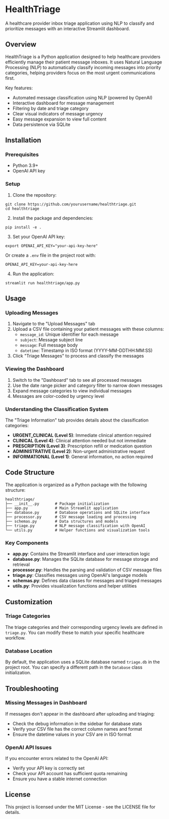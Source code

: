# HealthTriage

A healthcare provider inbox triage application using NLP to classify and prioritize messages with an interactive Streamlit dashboard.

## Overview

HealthTriage is a Python application designed to help healthcare providers efficiently manage their patient message inboxes. It uses Natural Language Processing (NLP) to automatically classify incoming messages into priority categories, helping providers focus on the most urgent communications first.

Key features:
- Automated message classification using NLP (powered by OpenAI)
- Interactive dashboard for message management
- Filtering by date and triage category
- Clear visual indicators of message urgency
- Easy message expansion to view full content
- Data persistence via SQLite

## Installation

### Prerequisites
- Python 3.9+
- OpenAI API key

### Setup

1. Clone the repository:
```
git clone https://github.com/yourusername/healthtriage.git
cd healthtriage
```

2. Install the package and dependencies:
```
pip install -e .
```

3. Set your OpenAI API key:
```
export OPENAI_API_KEY="your-api-key-here"
```
Or create a `.env` file in the project root with:
```
OPENAI_API_KEY=your-api-key-here
```

4. Run the application:
```
streamlit run healthtriage/app.py
```

## Usage

### Uploading Messages

1. Navigate to the "Upload Messages" tab
2. Upload a CSV file containing your patient messages with these columns:
   - `message_id`: Unique identifier for each message
   - `subject`: Message subject line
   - `message`: Full message body
   - `datetime`: Timestamp in ISO format (YYYY-MM-DDTHH:MM:SS)
3. Click "Triage Messages" to process and classify the messages

### Viewing the Dashboard

1. Switch to the "Dashboard" tab to see all processed messages
2. Use the date range picker and category filter to narrow down messages
3. Expand message categories to view individual messages
4. Messages are color-coded by urgency level

### Understanding the Classification System

The "Triage Information" tab provides details about the classification categories:

- **URGENT_CLINICAL (Level 5)**: Immediate clinical attention required
- **CLINICAL (Level 4)**: Clinical attention needed but not immediate
- **PRESCRIPTION (Level 3)**: Prescription refill or medication question
- **ADMINISTRATIVE (Level 2)**: Non-urgent administrative request
- **INFORMATIONAL (Level 1)**: General information, no action required

## Code Structure

The application is organized as a Python package with the following structure:

```
healthtriage/
├── __init__.py       # Package initialization
├── app.py            # Main Streamlit application
├── database.py       # Database operations and SQLite interface
├── processor.py      # CSV message loading and processing
├── schemas.py        # Data structures and models
├── triage.py         # NLP message classification with OpenAI
└── utils.py          # Helper functions and visualization tools
```

### Key Components

- **app.py**: Contains the Streamlit interface and user interaction logic
- **database.py**: Manages the SQLite database for message storage and retrieval
- **processor.py**: Handles the parsing and validation of CSV message files
- **triage.py**: Classifies messages using OpenAI's language models
- **schemas.py**: Defines data classes for messages and triaged messages
- **utils.py**: Provides visualization functions and helper utilities

## Customization

### Triage Categories

The triage categories and their corresponding urgency levels are defined in `triage.py`. You can modify these to match your specific healthcare workflow.

### Database Location

By default, the application uses a SQLite database named `triage.db` in the project root. You can specify a different path in the `Database` class initialization.

## Troubleshooting

### Missing Messages in Dashboard

If messages don't appear in the dashboard after uploading and triaging:
- Check the debug information in the sidebar for database stats
- Verify your CSV file has the correct column names and format
- Ensure the datetime values in your CSV are in ISO format

### OpenAI API Issues

If you encounter errors related to the OpenAI API:
- Verify your API key is correctly set
- Check your API account has sufficient quota remaining
- Ensure you have a stable internet connection

## License

This project is licensed under the MIT License - see the LICENSE file for details.

